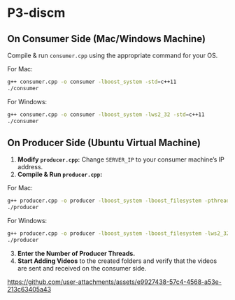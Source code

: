 # P3-discm

## On Consumer Side (Mac/Windows Machine)  
Compile & run `consumer.cpp` using the appropriate command for your OS.  

For Mac:  
```sh
g++ consumer.cpp -o consumer -lboost_system -std=c++11
./consumer
```  

For Windows:  
```sh
g++ consumer.cpp -o consumer -lboost_system -lws2_32 -std=c++11
./consumer
```  

## On Producer Side (Ubuntu Virtual Machine)  
1. **Modify `producer.cpp`:** Change `SERVER_IP` to your consumer machine’s IP address.  
2. **Compile & Run `producer.cpp`:** 

For Mac:
   ```sh
   g++ producer.cpp -o producer -lboost_system -lboost_filesystem -pthread -std=c++11
  ./producer
   ```  
For Windows:
   ```sh
   g++ producer.cpp -o producer -lboost_system -lboost_filesystem -lws2_32 -std=c++11
  ./producer
   ```  
3. **Enter the Number of Producer Threads.**  
4. **Start Adding Videos** to the created folders and verify that the videos are sent and received on the consumer side.  



https://github.com/user-attachments/assets/e9927438-57c4-4568-a53e-213c63405a43

